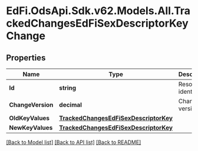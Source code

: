 # EdFi.OdsApi.Sdk.v62.Models.All.TrackedChangesEdFiSexDescriptorKeyChange

## Properties

Name | Type | Description | Notes
------------ | ------------- | ------------- | -------------
**Id** | **string** | Resource identifier | [optional] 
**ChangeVersion** | **decimal** | Change version | [optional] 
**OldKeyValues** | [**TrackedChangesEdFiSexDescriptorKey**](TrackedChangesEdFiSexDescriptorKey.md) |  | [optional] 
**NewKeyValues** | [**TrackedChangesEdFiSexDescriptorKey**](TrackedChangesEdFiSexDescriptorKey.md) |  | [optional] 

[[Back to Model list]](../README.md#documentation-for-models) [[Back to API list]](../README.md#documentation-for-api-endpoints) [[Back to README]](../README.md)

